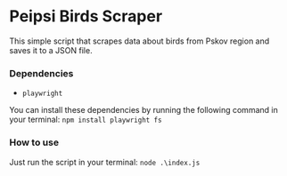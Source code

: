 # Peipsi Birds Scraper
This simple script that scrapes data about birds from Pskov region and saves it to a JSON file.

### Dependencies
- `playwright`

You can install these dependencies by running the following command in your terminal:
`npm install playwright fs`

### How to use
Just run the script in your terminal:
`node .\index.js`
